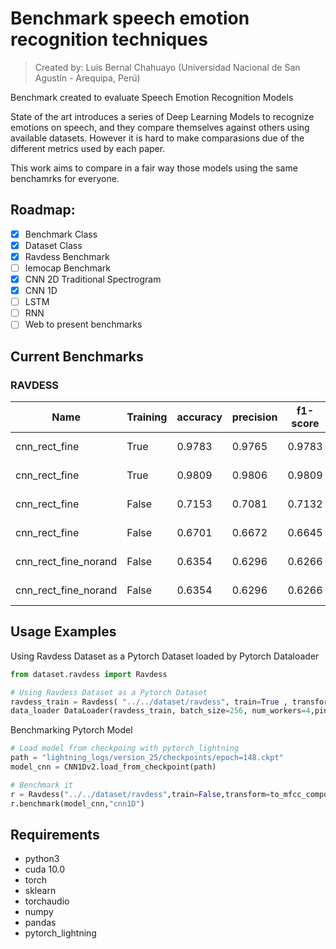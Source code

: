 # Benchmark speech emotion recognition techniques
> Created by: Luis Bernal Chahuayo (Universidad Nacional de San Agustín - Arequipa, Perú) 

Benchmark created to evaluate Speech Emotion Recognition Models

State of the art introduces a series of Deep Learning Models to recognize emotions on speech, and they compare themselves against others using available datasets. However it is hard to make comparasions due of the different metrics used by each paper. 

This work aims to compare in a fair way those models using the same benchamrks for everyone.


## Roadmap:
- [X] Benchmark Class
- [X] Dataset Class
- [X] Ravdess Benchmark
- [ ] Iemocap Benchmark
- [X] CNN 2D Traditional Spectrogram
- [X] CNN 1D 
- [ ] LSTM
- [ ] RNN
- [ ] Web to present benchmarks

## Current Benchmarks
### RAVDESS 

|Name                |Training|accuracy|precision|f1-score|Timestamp                  |
|--------------------|--------|--------|---------|--------|---------------------------|
|cnn_rect_fine       |True    |0.9783  |0.9765   |0.9783  |2020-07-13 17:33:45.498310 |
|cnn_rect_fine       |True    |0.9809  |0.9806   |0.9809  |2020-07-13 17:34:29.922851 |
|cnn_rect_fine       |False   |0.7153  |0.7081   |0.7132  |2020-07-13 17:35:05.303679 |
|cnn_rect_fine       |False   |0.6701  |0.6672   |0.6645  |2020-07-13 17:35:14.917757 |
|cnn_rect_fine_norand|False   |0.6354  |0.6296   |0.6266  |2020-07-27 16:10:54.448795 |
|cnn_rect_fine_norand|False   |0.6354  |0.6296   |0.6266  |2020-07-27 16:24:29.332543 |

## Usage Examples

Using Ravdess Dataset as a Pytorch Dataset loaded by Pytorch Dataloader
```python
from dataset.ravdess import Ravdess 

# Using Ravdess Dataset as a Pytorch Dataset
ravdess_train = Ravdess( "../../dataset/ravdess", train=True , transform = data_transform )
data_loader DataLoader(ravdess_train, batch_size=256, num_workers=4,pin_memory=True)
```

Benchmarking Pytorch Model 
```python
# Load model from checkpoing with pytorch_lightning
path = "lightning_logs/version_25/checkpoints/epoch=148.ckpt"
model_cnn = CNN1Dv2.load_from_checkpoint(path)

# Benchmark it
r = Ravdess("../../dataset/ravdess",train=False,transform=to_mfcc_compose)
r.benchmark(model_cnn,"cnn1D")
```

## Requirements
- python3
- cuda 10.0
- torch
- sklearn
- torchaudio
- numpy
- pandas
- pytorch_lightning
